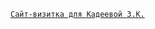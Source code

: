 <code>[Сайт-визитка для Кадеевой З.К.](https://aza1iya.github.io/brand_teacher/ "Перейти на сайт")</code>
